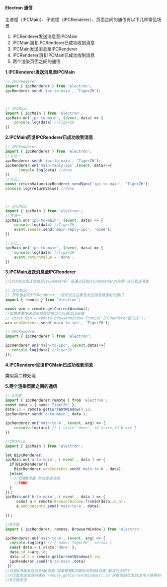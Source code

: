 

#### Electron 通信

主进程（IPCMain）、子进程（IPCRenderer）、页面之间的通信有以下几种常见场景

1. IPCRenderer发送消息至IPCMain
2. IPCMain回复IPCRenderer已成功收到消息
3. IPCMain发送消息至IPCRenderer
4. IPCRenderer回复IPCMain已成功收到消息
5. 两个渲染页面之间的通信

**1.IPCRenderer发送消息至IPCMain**

```javascript
// IPCRenderer
import { ipcRenderer } from 'electron';
ipcRenderer.send('ipc-to-main', 'TigerZH');



// IPCMain
import { ipcMain } from 'electron';
ipcMain.on('ipc-to-main', (event, data) => {
    console.log(data) //TigerZH
})
```



**2.IPCMain回复IPCRenderer已成功收到消息**

```javascript
// IPCRenderer
import { ipcRenderer } from 'electron';
//方法一
ipcRenderer.send('ipc-to-main', 'TigerZH');
ipcRenderer.on('main-reply-ipc',(event, data)=>{
      console.log(data) //done
})
//方法二
const returnValue=ipcRenderer.sendSync('ipc-to-main', 'TigerZH');
console.log(returnValue) //done



// IPCMain
import { ipcMain } from 'electron';
//方法一
ipcMain.on('ipc-to-main', (event, data) => {
    console.log(data) //TigerZH
    event.sender.send('main-reply-ipc', 'done');
})

//方法二
ipcMain.on('ipc-to-main', (event, data) => {
    console.log(data) //TigerZH
    event.returnValue = 'done';
})

```

**3.IPCMain发送消息至IPCRenderer**

```javascript
//IPCMain发送消息至IPCRenderer 是通过获取IPCRenderer的实例 进行发送消息

// IPCMain 
// 获取当前的IPCRenderer 一般来说往往都是发送消息给当前的窗口
import { remote } from 'electron';

const win = remote.getCurrentWindow();
//如果需要发送消息给指定窗口可以通过id获取
// const win = remote.BrowserWindow.fromId('IPCRenderer窗口ID');
win.webContents.send('main-to-ipc', 'TigerZH');

// IPCRenderer
import { ipcRenderer } from 'electron';

ipcRenderer.on('main-to-ipc', (event,data)=>{
   console.log(data) //TigerZH
});
```

**4.IPCRenderer回复IPCMain已成功收到消息**

类似第二种处理

**5.两个渲染页面之间的通信**

```javascript
// A页面
import { ipcRenderer,remote } from 'electron';
const data = { name:'TigerZH' };
data.id = remote.getCurrentWindow().id;
ipcRenderer.send('a-to-main', data );

ipcRenderer.on('main-to-b', (event, arg) => {
    console.log(arg) // { state:'done', id_a:xxx,id_b:xxx }
})

//IPCMain
import { ipcMain } from 'electron';

let BipcRenderer;
ipcMain.on('a-to-main', ( event , data ) => {
  if(BipcRenderer){
    BipcRenderer.webContents.send('main-to-b', data);
  }else{
    //创建B页面 然后发送消息
    //TODO
  }
})；
ipcMain.on('b-to-main', ( event , data ) => {
     const a = remote.BrowserWindow.fromId(data.id_a);
     a.webContents.send('main-to-a', data);
  
})；

//B页面
import { ipcRenderer, remote, BrowserWindow } from 'electron';

ipcRenderer.on('main-to-b', (event, arg) => {
  console.log(arg) // { name:'TigerZH', id:xxx }
  const data = { state:'done' };
  data.id_a=arg.id;
  data.id_b = remote.getCurrentWindow().id;
  ipcRenderer.send('b-to-main',data)
 })
//这是A页面发送消息给B页面 如果需要B页面回消息给A页面 解决方法如下
//A页面发送消息时通过 remote.getCurrentWindow().id 获取当前页面的ID传入携带的参数中
//B页面发送
```

